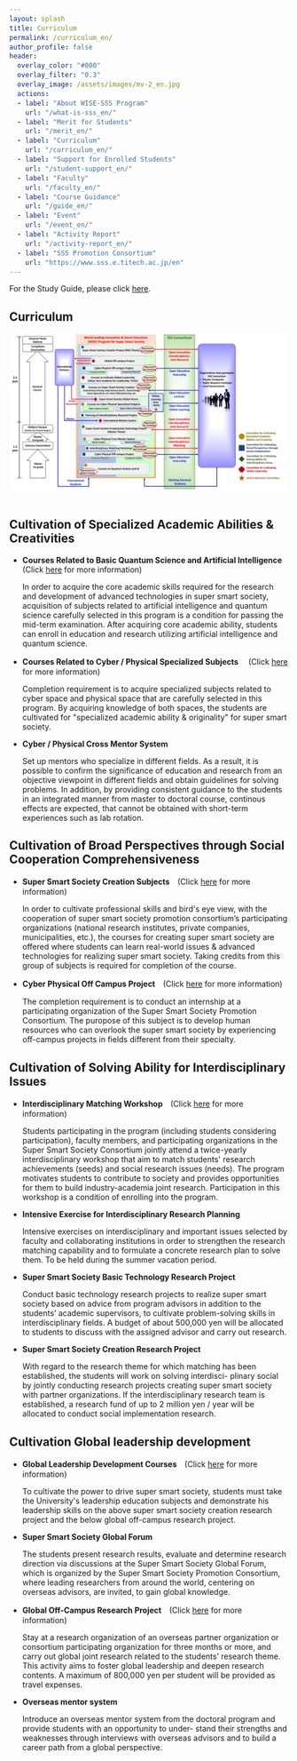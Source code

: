 ```yaml
---
layout: splash
title: Curriculum
permalink: /curriculum_en/
author_profile: false
header:
  overlay_color: "#000"
  overlay_filter: "0.3"
  overlay_image: /assets/images/mv-2_en.jpg
  actions:
  - label: "About WISE-SSS Program"
    url: "/what-is-sss_en/"
  - label: "Merit for Students"
    url: "/merit_en/"
  - label: "Curriculum"
    url: "/curriculum_en/"
  - label: "Support for Enrolled Students"
    url: "/student-support_en/"
  - label: "Faculty"
    url: "/faculty_en/"
  - label: "Course Guidance"
    url: "/guide_en/"
  - label: "Event"
    url: "/event_en/"
  - label: "Activity Report"
    url: "/activity-report_en/"
  - label: "SSS Promotion Consortium"
    url: "https://www.sss.e.titech.ac.jp/en"
---
```

For the Study Guide, please click [here](https://www.wise-sss.titech.ac.jp/courses/guide_SSS.pdf).

## Curriculum

<div style="text-align:center"><img src="/assets/images/curr-en.jpg" /></div><br>

## Cultivation of Specialized Academic Abilities & Creativities

* **Courses Related to Basic Quantum Science and Artificial Intelligence**  (Click [here](https://www.wise-sss.titech.ac.jp/courses/AI-Q.pdf) for more information)

  In order to acquire the core academic skills required for the research and development of advanced technologies in super smart society, acquisition of subjects related to artificial intelligence and quantum science carefully selected in this program is a condition for passing the mid-term examination. After acquiring core academic ability, students can enroll in education and research utilizing artificial intelligence and quantum science.

* **Courses Related to Cyber / Physical Specialized Subjects** 　(Click [here](https://www.wise-sss.titech.ac.jp/courses/Cyber-Physical.pdf) for more information)

  Completion requirement is to acquire specialized subjects related to cyber space and physical space that are carefully selected in this program. By acquiring knowledge of both spaces, the students are cultivated for "specialized academic ability & originality" for super smart society.

* **Cyber / Physical Cross Mentor System**

  Set up mentors who specialize in different fields. As a result, it is possible to confirm the significance of education and research from an objective viewpoint in different fields and obtain guidelines for solving problems. In addition, by providing consistent guidance to the students in an integrated manner from master to doctoral course, continous effects are expected, that cannot be obtained with short-term experiences such as lab rotation.

## Cultivation of Broad Perspectives through Social Cooperation Comprehensiveness

* **Super Smart Society Creation Subjects**　(Click [here](https://www.wise-sss.titech.ac.jp/courses/SSS.pdf) for more information)

  In order to cultivate professional skills and bird's eye view, with the cooperation of super smart society promotion consortium’s participating organizations (national research institutes, private companies, municipalities, etc.), the courses for creating super smart society are offered where students can learn real-world issues & advanced technologies for realizing super smart society. Taking credits from this group of subjects is required for completion of the course.

* **Cyber Physical Off Campus Project**　(Click [here](https://www.wise-sss.titech.ac.jp/courses/off-campus.pdf) for more information)

  The completion requirement is to conduct an internship at a participating organization of the Super Smart Society Promotion Consortium. The puropose of this subject is to develop human resources who can overlook the super smart society by experiencing off-campus projects in fields different from their specialty.


## Cultivation of Solving Ability for Interdisciplinary Issues

* **Interdisciplinary Matching Workshop**　(Click [here](https://www.sss.e.titech.ac.jp/event-sss-matching-ws-20191108/) for more information)

  Students participating in the program (including students considering participation), faculty members, and participating organizations in the Super Smart Society Consortium jointly attend a twice-yearly interdisciplinary workshop that aim to match students' research achievements (seeds) and social research issues (needs). The program motivates students to contribute to society and provides opportunities for them to build industry-academia joint research. Participation in this workshop is a condition of enrolling into the program.

* **Intensive Exercise for Interdisciplinary Research Planning**

  Intensive exercises on interdisciplinary and important issues selected by faculty and collaborating institutions in order to strengthen the research matching capability and to formulate a concrete research plan to solve them. To be held during the summer vacation period.

* **Super Smart Society Basic Technology Research Project**

  Conduct basic technology research projects to realize super smart society based on advice from program advisors in addition to the students’ academic supervisors, to cultivate problem-solving skills in interdisciplinary fields. A budget of about 500,000 yen will be allocated to students to discuss with the assigned advisor and carry out research.

* **Super Smart Society Creation Research Project**

  With regard to the research theme for which matching has been established, the students will work on solving interdisci- plinary social by jointly conducting research projects creating super smart society with partner organizations. If the interdisciplinary research team is established, a research fund of up to 2 million yen / year will be allocated to conduct social implementation research.

## Cultivation Global leadership development

* **Global Leadership Development Courses**　(Click [here](https://www.wise-sss.titech.ac.jp/courses/global.pdf) for more information)

  To cultivate the power to drive super smart society, students must take the University's leadership education subjects and demonstrate his leadership skills on the above super smart society creation research project and the below global off-campus research project.

* **Super Smart Society Global Forum**

  The students present research results, evaluate and determine research direction via discussions at the Super Smart Society Global Forum, which is organized by the Super Smart Society Promotion Consortium, where leading researchers from around the world, centering on overseas advisors, are invited, to gain global knowledge.

* **Global Off-Campus Research Project**　(Click [here](https://www.wise-sss.titech.ac.jp/courses/off-campus.pdf) for more information)

   Stay at a research organization of an overseas partner organization or consortium participating organization for three months or more, and carry out global joint research related to the students’ research theme. This activity aims to foster global leadership and deepen research contents. A maximum of 800,000 yen per student will be provided as travel expenses.

* **Overseas mentor system**

  Introduce an overseas mentor system from the doctoral program and provide students with an opportunity to under- stand their strengths and weaknesses through interviews with overseas advisors and to build a career path from a global perspective.
